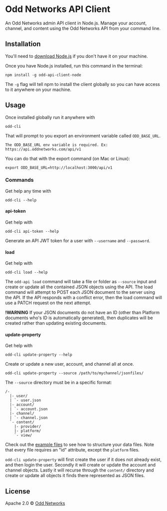 Odd Networks API Client
=======================
An Odd Networks admin API client in Node.js. Manage your account, channel, and content using the Odd Networks API from your command line.

Installation
------------
You'll need to [download Node.js](https://nodejs.org/en/) if you don't have it on your machine.

Once you have Node.js installed, run this command in the terminal:

```
npm install -g odd-api-client-node
```

The `-g` flag will tell npm to install the client globally so you can have access to it anywhere on your machine.

Usage
-----
Once installed globally run it anywhere with

```
odd-cli
```

That will prompt to you export an environment variable called `ODD_BASE_URL`.

```
The ODD_BASE_URL env variable is required. Ex: https://api.oddnetworks.com/api/v1
```

You can do that with the export command (on Mac or Linux):

```
export ODD_BASE_URL=http://localhost:3000/api/v1
```

### Commands
Get help any time with

```
odd-cli --help
```

#### api-token
Get help with

```
odd-cli api-token --help
```

Generate an API JWT token for a user with `--username` and `--password`.

#### load
Get help with

```
odd-cli load --help
```

The `odd-api load` command will take a file or folder as `--source` input and create or update all the contained JSON objects using the API. The load command will attempt to POST each JSON document to the server using the API. If the API responds with a conflict error, then the load command will use a PATCH request on the next attempt.

__!WARNING__ If your JSON documents do not have an ID (other than Platform documents who's ID is automatically generated), then duplicates will be created rather than updating existing documents.

#### update-property
Get help with

```
odd-cli update-property --help
```

Create or update a new user, account, and channel all at once.

```
odd-cli update-property --source /path/to/mychannel/jsonfiles/
```

The `--source` directory must be in a specific format:

```
/-
  |- user/
  | `- user.json
  |- account/
  | `- account.json
  |- channel/
  | `- channel.json
  `- content/
    |- provider/
    |- platform/
    `- view/
```

Check out the [example files](examples/example-property-files) to see how to structure your data files. Note that every file requires an "id" attribute, except the `platform` files.

`odd-cli update-property` will first create the user if it does not already exist, and then login the user. Secondly it will create or update the account and channel objects. Lastly it will recurse through the `content/` directory and create or update all objects it finds there represented as JSON files.


License
-------
Apache 2.0 © [Odd Networks](http://oddnetworks.com)
